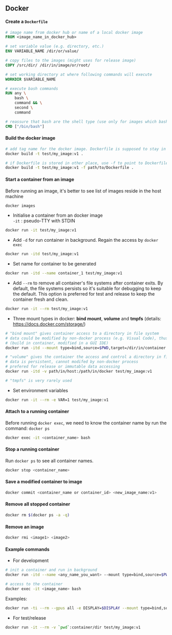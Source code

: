 ## Docker
#### Create a `Dockerfile`
```dockerfile
# image name from docker hub or name of a local docker image
FROM <image_name_in_docker_hub>

# set variable value (e.g. directory, etc.)
ENV VARIABLE_NAME /dir/or/value/

# copy files to the images (might uses for release image)
COPY /src/dir/ /dir/in/image/or/root/

# set working directory at where following commands will execute
WORKDIR $VARIABLE_NAME

# execute bash commands
RUN any \
    bash \
    command && \
    second \
    command

# reassure that bash are the shell type (use only for images which bash is not the default shell)
CMD ["/bin/bash"]

```

#### Build the docker image
```bash
# add tag name for the docker image. Dockerfile is supposed to stay in the same folder
docker build -t test/my_image:v1 .

# if Dockerfile is stored in other place, use -f to point to Dockerfile
docker build -t test/my_image:v1 -f path/to/Dockerfile .
```

#### Start a container from an image

Before running an image, it's better to see list of images reside in the host machine  
```bash
docker images
```

* Initialise a container from an docker image  
`-it` : pseudo-TTY with STDIN

```bash
docker run -it test/my_image:v1
```

* Add `-d` for run container in background. Regain the access by `docker exec`
```bash
docker run -itd test/my_image:v1
```

* Set name for container to be generated
```bash
docker run -itd --name container_1 test/my_image:v1
```

* Add `--rm` to remove all container's file systems after container exits. By default, the file systems persists so it's suitable for debugging to keep the default. This option is preferred for test and release to keep the container fresh and clean.

```bash
docker run -it --rm test/my_image:v1
```

* Three mount types in docker: **bind mount**, **volume** and **tmpfs** (details: https://docs.docker.com/storage/)
```bash
# "bind mount" gives container access to a directory in file system 
# data could be modified by non-docker process (e.g. Visual Code), thus, prefered to use in development
# (build in container, modified in a GUI IDE)
docker run -itd --mount type=bind,source=$PWD,target=/dir/in/container test/my_image:v1

# "volume" gives the container the access and control a directory in file system
# data is persistent, cannot modifed by non-docker process
# prefered for release or immutable data accessing
docker run -itd -v path/in/host:/path/in/docker test/my_image:v1

# "tmpfs" is very rarely used

```
* Set environment variables
```bash
docker run -it --rm -e VAR=1 test/my_image:v1
```

#### Attach to a running container
Before running `docker exec`, we need to know the container name by run the command: `docker ps`
```bash
docker exec -it <container_name> bash
```

#### Stop a running container
Run `docker ps` to see all container names.
```bash
docker stop <container_name>
```

#### Save a modified container to image
```bash
docker commit <container_name or container_id> <new_image_name:v1> 
```

#### Remove all stopped container
```bash
docker rm $(docker ps -a -q)
```

#### Remove an image
```bash
docker rmi <image1> <image2>
```


#### Example commands
* For development
```bash
# init a container and run in background
docker run -itd --name <any_name_you_want> --mount type=bind,source=$PWD,target=/dir/in/container --name my-container test/my_image:v1

# access to the container
docker exec -it <image_name> bash
```
Examples:
```bash
docker run -ti --rm --gpus all -e DISPLAY=$DISPLAY --mount type=bind,source=$PWD,target=/aic_people_counting -v /mnt/6e1ef38e-db2f-4eda-ad11-31252df3b87b/data/Datasets:/Datasets --net host --privileged posesdk:v1
```

* For test/release
```bash
docker run -it --rm -v `pwd`:container/dir test/my_image:v1
```
